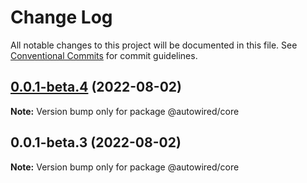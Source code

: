 # Change Log

All notable changes to this project will be documented in this file.
See [Conventional Commits](https://conventionalcommits.org) for commit guidelines.

## [0.0.1-beta.4](https://github.com/apiTest-team/autowired/compare/v0.0.1-beta.3...v0.0.1-beta.4) (2022-08-02)

**Note:** Version bump only for package @autowired/core





## 0.0.1-beta.3 (2022-08-02)

**Note:** Version bump only for package @autowired/core
